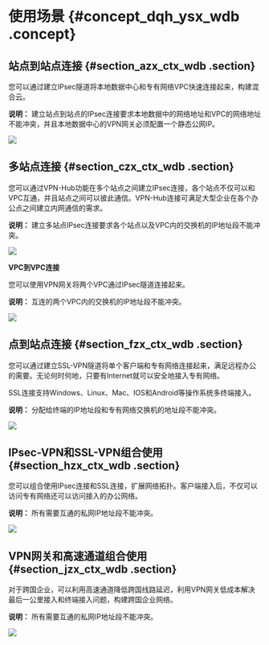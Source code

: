 # 使用场景 {#concept_dqh_ysx_wdb .concept}

## 站点到站点连接 {#section_azx_ctx_wdb .section}

您可以通过建立IPsec隧道将本地数据中心和专有网络VPC快速连接起来，构建混合云。

**说明：** 建立站点到站点的IPsec连接要求本地数据中的网络地址和VPC的网络地址不能冲突，并且本地数据中心的VPN网关必须配置一个静态公网IP。

![](http://static-aliyun-doc.oss-cn-hangzhou.aliyuncs.com/assets/img/13347/3235_zh-CN.png)

## 多站点连接 {#section_czx_ctx_wdb .section}

您可以通过VPN-Hub功能在多个站点之间建立IPsec连接，各个站点不仅可以和VPC互通，并且站点之间可以彼此通信。VPN-Hub连接可满足大型企业在各个办公点之间建立内网通信的需求。

**说明：** 建立多站点IPsec连接要求各个站点以及VPC内的交换机的IP地址段不能冲突。

![](http://static-aliyun-doc.oss-cn-hangzhou.aliyuncs.com/assets/img/13347/3236_zh-CN.png)

**VPC到VPC连接**

您可以使用VPN网关将两个VPC通过IPsec隧道连接起来。

**说明：** 互连的两个VPC内的交换机的IP地址段不能冲突。

![](http://static-aliyun-doc.oss-cn-hangzhou.aliyuncs.com/assets/img/13347/3237_zh-CN.png)

## 点到站点连接 {#section_fzx_ctx_wdb .section}

您可以通过建立SSL-VPN隧道将单个客户端和专有网络连接起来，满足远程办公的需要。无论何时何地，只要有Internet就可以安全地接入专有网络。

SSL连接支持Windows、Linux、Mac、IOS和Android等操作系统多终端接入。

**说明：** 分配给终端的IP地址段和专有网络交换机的地址段不能冲突。

![](http://static-aliyun-doc.oss-cn-hangzhou.aliyuncs.com/assets/img/13347/3238_zh-CN.png)

## IPsec-VPN和SSL-VPN组合使用 {#section_hzx_ctx_wdb .section}

您可以组合使用IPsec连接和SSL连接，扩展网络拓扑。客户端接入后，不仅可以访问专有网络还可以访问接入的办公网络。

**说明：** 所有需要互通的私网IP地址段不能冲突。

![](http://static-aliyun-doc.oss-cn-hangzhou.aliyuncs.com/assets/img/13347/3239_zh-CN.png)

## VPN网关和高速通道组合使用 {#section_jzx_ctx_wdb .section}

对于跨国企业，可以利用高速通道降低跨国线路延迟，利用VPN网关低成本解决最后一公里接入和终端接入问题，构建跨国企业网络。

**说明：** 所有需要互通的私网IP地址段不能冲突。

![](http://static-aliyun-doc.oss-cn-hangzhou.aliyuncs.com/assets/img/13347/3240_zh-CN.png)

